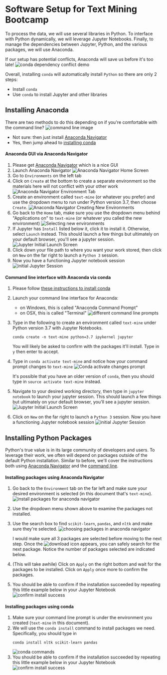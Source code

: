 # Software Setup for Text Mining Bootcamp

To process the data, we will use several libraries in Python. To interface with Python dynamically, we will leverage Jupyter Notebooks. Finally, to manage the dependencies between Jupyter, Python, and the various packages, we will use Anaconda.

If our setup has potential conflicts, Anaconda will save us before it's too late!
![conda dependency conflict demo](images/conda_dep_conflict_demo.png)

Overall, installing `conda` will automatically install `Python` so there are only 2 steps:
- Install `conda`
- Use `conda` to install Jupyter and other libraries

## Installing Anaconda
There are two methods to do this depending on if you're comfortable with the command line?
![command line image](images/command_line_image.png)
- Not sure: then just install [Anaconda Navigator](#anaconda-gui-via-anaconda-navigator)
- Yes, then jump ahead to [installing conda](#Command-line-interface-with-Anaconda-via-conda)

#### Anaconda GUI via Anaconda Navigator
1. Please get [Anaconda Navigator](https://docs.anaconda.com/anaconda/navigator/) which is a nice GUI
2. Launch Anaconda Navigator
    ![Anaconda Navigator Home Screen](images/anaconda_nav_home.png)
3. Go to `Environments` on the left tab
4. Click on `Create` at the bottom to create a separate environment so the materials here will not conflict with your other work
    ![Anaconda Navigator Environment Tab](images/anaconda_nav_environments.png)
5. Create an environment called `text-mine` (or whatever you prefer) and use the dropdown menu to run under Python version 3.7, then choose `Create`.
    ![Anaconda Navigator Creating New Environments](images/anaconda_nav_create_env.png)
6. Go back to the `Home` tab, make sure you use the dropdown menu behind "Applications on" to `text-mine` (or whatever you called the new environment)
    ![Selecting new environments](images/anaconda_nav_custom_home.png)
7. If Jupyter has `Install` listed below it, click it to install it. Otherwise, select `Launch` instead. This should launch a few things but ultimately on your default browser, you'll see a jupyter session.
    ![Jupyter Initial Launch Screen](images/jupyter_initial_launch.png)
8. Click down your file path to where you want your work stored, then click on `New` on the far right to launch a `Python 3` session.
9. Now you have a functioning Jupyter notebook session
    ![initial Jupyter Session](images/initial_jupyter_session.png)

#### Command line interface with Anaconda via conda

1. Please follow [these instructions to install conda](https://docs.conda.io/projects/conda/en/latest/user-guide/install/)
2. Launch your command line interface for Anaconda:
    - on Windows, this is called "Anaconda Command Prompt"
    - on OSX, this is called "Terminal"
    ![different command line prompts](images/diff_command_line_prompts.png)
3. Type in the following to create an environment called `text-mine` under Python version 3.7 with Jupyter Notebooks.

    `conda create -n text-mine python=3.7 ipykernel jupyter`

    You will likely be asked to confirm with the packages it'll install. Type in `y` then enter to accept.
4. Type in `conda activate text-mine` and notice how your command prompt changes to `text-mine`
    ![Conda activate changes prompt](images/conda_activate_switch.png)

    It's possible that you have an older version of `conda`, then you should type in `source activate text-mine` instead.

5. Navigate to your desired working directory, then type in `jupyter notebook` to launch your jupyter session. This should launch a few things but ultimately on your default browser, you'll see a jupyter session.
    ![Jupyter Initial Launch Screen](images/jupyter_initial_launch.png)

6. Click on `New` on the far right to launch a `Python 3` session. Now you have a functioning Jupyter notebook session
    ![initial Jupyter Session](images/initial_jupyter_session.png)

## Installing Python Packages
Python's true value is in its large community of developers and users. To leverage their work, we often will depend on packages outside of the default Python installation. Similar to before, we'll cover the instructions both using [Anaconda Navigator](#installing-packages-using-anaconda-navigator) and the [command line](#Installing-packages-using-conda).

#### Installing packages using Anaconda Navigator
1. Go back to the `Environment` tab on the far left and make sure your desired environment is selected (in this document that's `text-mine`).
    ![install packages for anaconda navigator](images/anaconda_nav_packages.png)
2. Use the dropdown menu shown above to examine the packages not installed.
3. Use the search box to find `scikit-learn`, `pandas`, and `nltk` and make sure they're selected.
    ![choosing packages in anaconda navigator](images/anaconda_nav_choosing_packages.png)

    I would make sure all 3 packages are selected before moving to the next step. Once the ![download icon](images/download_icon.png) appears, you can safely search for the next package. Notice the number of packages selected are indicated below.
4. (This will take awhile)  Click on `Apply` on the right bottom and wait for the packages to be installed. Click on `Apply` once more to confirm the packages.
5. You should be able to confirm if the installation succeeded by repeating this little example below in your Jupyter Notebook
  ![confirm install success](images/install_success_test.png)


#### Installing packages using conda
1. Make sure your command line prompt is under the environment you created (`text-mine` in this document).
2. We will use the `conda install` command to install packages we need. Specifically, you should type in
    ```
    conda install nltk scikit-learn pandas
    ```
    ![conda commands](images/conda_install_nltk_packages.png)
3. You should be able to confirm if the installation succeeded by repeating this little example below in your Jupyter Notebook
      ![confirm install success](images/install_success_test.png)
